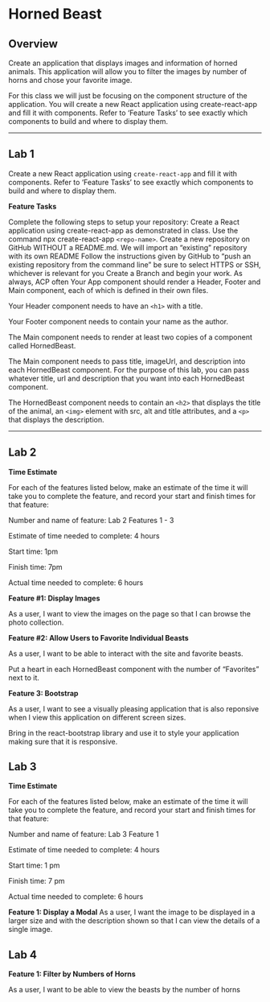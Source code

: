 # Horned Beast

## Overview
Create an application that displays images and information of horned animals. This application will allow you to filter the images by number of horns and chose your favorite image.

For this class we will just be focusing on the component structure of the application. You will create a new React application using create-react-app and fill it with components. Refer to ‘Feature Tasks’ to see exactly which components to build and where to display them.

***

## Lab 1
Create a new React application using `create-react-app` and fill it with components. Refer to ‘Feature Tasks’ to see exactly which components to build and where to display them.

**Feature Tasks**

Complete the following steps to setup your repository:
Create a React application using create-react-app as demonstrated in class.
Use the command npx create-react-app `<repo-name>`.
Create a new repository on GitHub WITHOUT a README.md. We will import an “existing” repository with its own README
Follow the instructions given by GitHub to “push an existing repository from the command line”
be sure to select HTTPS or SSH, whichever is relevant for you
Create a Branch and begin your work. As always, ACP often
Your App component should render a Header, Footer and Main component, each of which is defined in their own files.

Your Header component needs to have an `<h1>` with a title.

Your Footer component needs to contain your name as the author.

The Main component needs to render at least two copies of a component called HornedBeast.

The Main component needs to pass title, imageUrl, and description into each HornedBeast component. For the purpose of this lab, you can pass whatever title, url and description that you want into each HornedBeast component.

The HornedBeast component needs to contain an `<h2>` that displays the title of the animal, an `<img>` element with src, alt and title attributes, and a `<p>` that displays the description.

***

## Lab 2
**Time Estimate**

For each of the features listed below, make an estimate of the time it will take you to complete the feature, and record your start and finish times for that feature:

Number and name of feature: Lab 2 Features 1 - 3

Estimate of time needed to complete: 4 hours

Start time: 1pm

Finish time: 7pm

Actual time needed to complete: 6 hours

**Feature #1: Display Images**

As a user, I want to view the images on the page so that I can browse the photo collection.


**Feature #2: Allow Users to Favorite Individual Beasts**

As a user, I want to be able to interact with the site and favorite beasts.

Put a heart in each HornedBeast component with the number of “Favorites” next to it.

**Feature 3: Bootstrap**

As a user, I want to see a visually pleasing application that is also reponsive when I view this application on different screen sizes.

Bring in the react-bootstrap library and use it to style your application making sure that it is responsive.

## Lab 3
**Time Estimate**

For each of the features listed below, make an estimate of the time it will take you to complete the feature, and record your start and finish times for that feature:

Number and name of feature: Lab 3 Feature 1

Estimate of time needed to complete: 4 hours

Start time: 1 pm

Finish time: 7 pm

Actual time needed to complete: 6 hours

**Feature 1: Display a Modal**
As a user, I want the image to be displayed in a larger size and with the description shown so that I can view the details of a single image.

## Lab 4

**Feature 1: Filter by Numbers of Horns**

As a user, I want to be able to view the beasts by the number of horns

